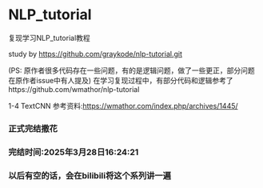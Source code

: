 # NLP_tutorial

复现学习NLP_tutorial教程

study by https://github.com/graykode/nlp-tutorial.git

(PS: 原作者很多代码存在一些问题，有的是逻辑问题，做了一些更正，部分问题在原作者issue中有人提及)
在学习复现过程中，有部分代码和逻辑参考了https://github.com/wmathor/nlp-tutorial

1-4 TextCNN 参考资料:https://wmathor.com/index.php/archives/1445/

### 正式完结撒花 
### 完结时间:2025年3月28日16:24:21
### 以后有空的话，会在bilibili将这个系列讲一遍



